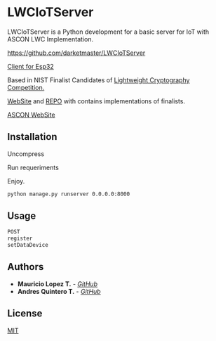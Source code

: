 # LWCIoTServer

LWCIoTServer is a Python development for a basic server for IoT with ASCON LWC Implementation.

https://github.com/darketmaster/LWCIoTServer

[Client for Esp32](https://github.com/darketmaster/LWCIoTClient)

Based in NIST Finalist Candidates of [Lightweight Cryptography Competition.](https://csrc.nist.gov/projects/lightweight-cryptography)

[WebSite](https://rweather.github.io/lightweight-crypto/) and [REPO](https://github.com/rweather/lwc-finalists) with contains implementations of finalists.

[ASCON WebSite](https://ascon.iaik.tugraz.at/resources.html)

## Installation

Uncompress

Run requeriments

Enjoy.

```bash
python manage.py runserver 0.0.0.0:8000
```

## Usage

```python
POST 
register
setDataDevice
```

## Authors

* **Mauricio Lopez T.** - [*GitHub*](https://github.com/darketmaster)
* **Andres Quintero T.** - [*GitHub*](https://github.com/zachafe)

## License
[MIT](https://choosealicense.com/licenses/mit/)
